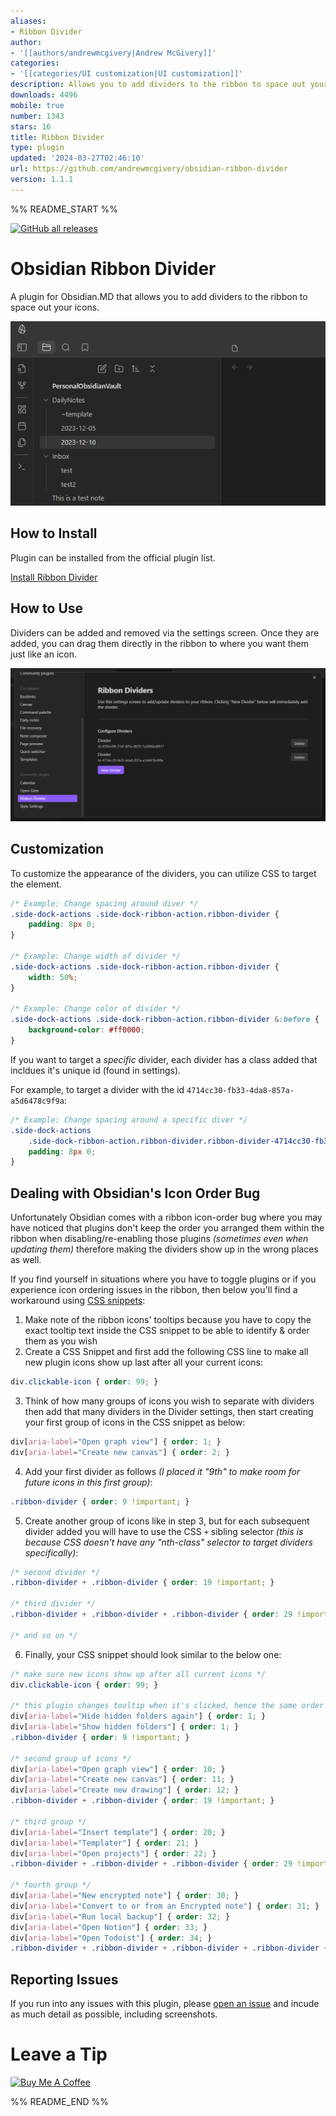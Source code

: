 ```yaml
---
aliases:
- Ribbon Divider
author:
- '[[authors/andrewmcgivery|Andrew McGivery]]'
categories:
- '[[categories/UI customization|UI customization]]'
description: Allows you to add dividers to the ribbon to space out your icons.
downloads: 4496
mobile: true
number: 1343
stars: 16
title: Ribbon Divider
type: plugin
updated: '2024-03-27T02:46:10'
url: https://github.com/andrewmcgivery/obsidian-ribbon-divider
version: 1.1.1
---
```


%% README_START %%

[![GitHub all releases](https://img.shields.io/github/downloads/andrewmcgivery/obsidian-ribbon-divider/total?style=for-the-badge&logo=obsidian&color=rgb(124%2058%20237))](https://obsidian.md/plugins?id=ribbon-divider)

# Obsidian Ribbon Divider

A plugin for Obsidian.MD that allows you to add dividers to the ribbon to space out your icons.

![A screenshot showing dividers on the ribbon interface of Obsidian](https://raw.githubusercontent.com/andrewmcgivery/obsidian-ribbon-divider/HEAD/dividers_screenshot.png)

## How to Install

Plugin can be installed from the official plugin list.

[Install Ribbon Divider](https://obsidian.md/plugins?id=ribbon-divider)

## How to Use

Dividers can be added and removed via the settings screen. Once they are added, you can drag them directly in the ribbon to where you want them just like an icon.

![Settings screens howing where you can add and remove dividers](https://raw.githubusercontent.com/andrewmcgivery/obsidian-ribbon-divider/HEAD/settings.png)

## Customization

To customize the appearance of the dividers, you can utilize CSS to target the element.

```css
/* Example: Change spacing around diver */
.side-dock-actions .side-dock-ribbon-action.ribbon-divider {
	padding: 8px 0;
}

/* Example: Change width of divider */
.side-dock-actions .side-dock-ribbon-action.ribbon-divider {
	width: 50%;
}

/* Example: Change color of divider */
.side-dock-actions .side-dock-ribbon-action.ribbon-divider &:before {
	background-color: #ff0000;
}
```

If you want to target a _specific_ divider, each divider has a class added that incldues it's unique id (found in settings).

For example, to target a divider with the id `4714cc30-fb33-4da8-857a-a5d6478c9f9a`:

```css
/* Example: Change spacing around a specific diver */
.side-dock-actions
	.side-dock-ribbon-action.ribbon-divider.ribbon-divider-4714cc30-fb33-4da8-857a-a5d6478c9f9a {
	padding: 8px 0;
}
```

## Dealing with Obsidian's Icon Order Bug

Unfortunately Obsidian comes with a ribbon icon-order bug where you may have noticed that plugins don't keep the order you arranged them within the ribbon when disabling/re-enabling those plugins _(sometimes even when updating them)_ therefore making the dividers show up in the wrong places as well.

If you find yourself in situations where you have to toggle plugins or if you experience icon ordering issues in the ribbon, then below you'll find a workaround using [CSS snippets](https://help.obsidian.md/Extending+Obsidian/CSS+snippets):

1. Make note of the ribbon icons' tooltips because you have to copy the exact tooltip text inside the CSS snippet to be able to identify & order them as you wish
2. Create a CSS Snippet and first add the following CSS line to make all new plugin icons show up last after all your current icons:

```css
div.clickable-icon { order: 99; }
```

3. Think of how many groups of icons you wish to separate with dividers then add that many dividers in the Divider settings, then start creating your first group of icons in the CSS snippet as below:

```css
div[aria-label="Open graph view"] { order: 1; }
div[aria-label="Create new canvas"] { order: 2; }
```

4. Add your first divider as follows _(I placed it "9th" to make room for future icons in this first group)_:

```css
.ribbon-divider { order: 9 !important; }
```

5. Create another group of icons like in step 3, but for each subsequent divider added you will have to use the CSS `+` sibling selector _(this is because CSS doesn't have any "nth-class" selector to target dividers specifically)_:

```css
/* second divider */
.ribbon-divider + .ribbon-divider { order: 19 !important; }

/* third divider */
.ribbon-divider + .ribbon-divider + .ribbon-divider { order: 29 !important; }

/* and so on */
```

6. Finally, your CSS snippet should look similar to the below one:

```css
/* make sure new icons show up after all current icons */
div.clickable-icon { order: 99; }

/* this plugin changes tooltip when it's clicked, hence the same order '1' */
div[aria-label="Hide hidden folders again"] { order: 1; }
div[aria-label="Show hidden folders"] { order: 1; }
.ribbon-divider { order: 9 !important; }

/* second group of icons */
div[aria-label="Open graph view"] { order: 10; }
div[aria-label="Create new canvas"] { order: 11; }
div[aria-label="Create new drawing"] { order: 12; }
.ribbon-divider + .ribbon-divider { order: 19 !important; }

/* third group */
div[aria-label="Insert template"] { order: 20; }
div[aria-label="Templater"] { order: 21; }
div[aria-label="Open projects"] { order: 22; }
.ribbon-divider + .ribbon-divider + .ribbon-divider { order: 29 !important; }

/* fourth group */
div[aria-label="New encrypted note"] { order: 30; }
div[aria-label="Convert to or from an Encrypted note"] { order: 31; }
div[aria-label="Run local backup"] { order: 32; }
div[aria-label="Open Notion"] { order: 33; }
div[aria-label="Open Todoist"] { order: 34; }
.ribbon-divider + .ribbon-divider + .ribbon-divider + .ribbon-divider { order: 39 !important; }
```

## Reporting Issues

If you run into any issues with this plugin, please [open an issue](https://github.com/andrewmcgivery/obsidian-ribbon-divider/issues/new) and incude as much detail as possible, including screenshots.

# Leave a Tip

<a href="https://www.buymeacoffee.com/andrewmcgivery" target="_blank"><img src="https://cdn.buymeacoffee.com/buttons/v2/default-yellow.png" alt="Buy Me A Coffee" style="height: 60px !important;width: 217px !important;" ></a>


%% README_END %%